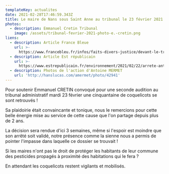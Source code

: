 ```yaml
---
templateKey: actualites
date: 2021-02-28T17:46:59.343Z
title: Le maire de Nans sous Saint Anne au tribunal le 23 février 2021
photos:
  - description: Emmanuel Cretin Tribunal
    image: /assets/tribunal-fevrier-2021-photo-e.-cretin.png
liens:
  - description: Article France Bleue
    url: >-
      https://www.francebleu.fr/infos/faits-divers-justice/devant-le-tribunal-administratif-de-besancon-le-maire-de-nans-sous-ste-anne-denonce-la-carence-de-l-1614095109
  - description: Article Est républicain
    url: >-
      https://www.estrepublicain.fr/environnement/2021/02/22/arrete-antipesticides-un-maire-du-doubs-a-nouveau-devant-le-tribunal
  - description: Photos de l'action d'Antoine MERMET
    url: 'http://hanslucas.com/amermet/photo/42941'
---
```

Pour soutenir Emmanuel CRETIN convoqué pour une seconde audition au tribunal administratif mardi 23 février une cinquantaine de coquelicots se sont retrouvés !

Sa plaidoirie était convaincante et tonique, nous le remercions pour cette belle énergie mise au service de cette cause que l'on partage depuis plus de 2 ans.

La décision sera rendue d'ici 3 semaines, même si l'espoir est moindre que son arrêté soit validé, notre présence comme la sienne nous a permis de pointer l'impasse dans laquelle ce dossier se trouvait !

Si les maires n'ont pas le droit de protéger les habitants de leur commune des pesticides propagés à proximité des habitations qui le fera ?

En attendant les coquelicots restent vigilants et mobilisés.

